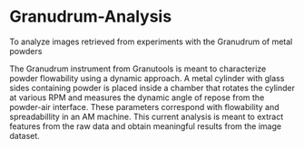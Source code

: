 # Granudrum-Analysis
To analyze images retrieved from experiments with the Granudrum of metal powders

The Granudrum instrument from Granutools is meant to characterize powder flowability using a dynamic approach. A metal cylinder with glass sides containing powder is placed inside a chamber that rotates the cylinder at various RPM and measures the dynamic angle of repose from the powder-air interface. These parameters correspond with flowability and spreadabillity in an AM machine. This current analysis is meant to extract features from the raw data and obtain meaningful results from the image dataset.

